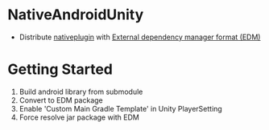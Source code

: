 # NativeAndroidUnity
- Distribute [nativeplugin](https://github.com/CSaratakij/AndroidNativePlugins) with [External dependency manager format (EDM)](https://github.com/googlesamples/unity-jar-resolver)

# Getting Started
1) Build android library from submodule
2) Convert to EDM package
3) Enable 'Custom Main Gradle Template' in Unity PlayerSetting
4) Force resolve jar package with EDM
